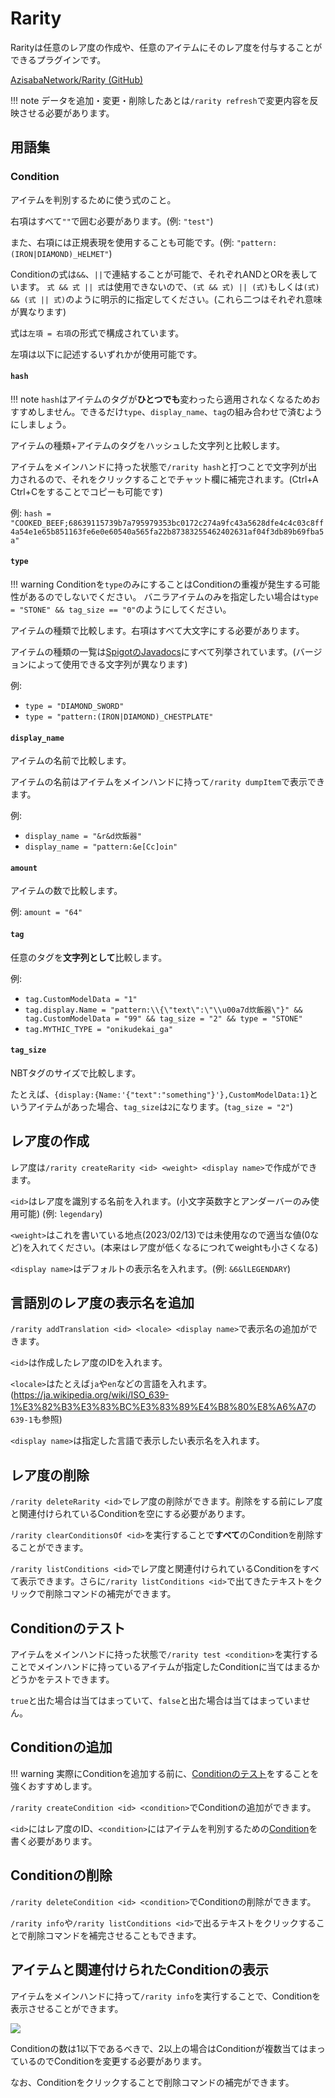 # Rarity

Rarityは任意のレア度の作成や、任意のアイテムにそのレア度を付与することができるプラグインです。

[AzisabaNetwork/Rarity (GitHub)](https://github.com/AzisabaNetwork/Rarity)

!!! note
    データを追加・変更・削除したあとは`/rarity refresh`で変更内容を反映させる必要があります。

## 用語集

### Condition

アイテムを判別するために使う式のこと。

右項はすべて`""`で囲む必要があります。(例: `"test"`)

また、右項には正規表現を使用することも可能です。(例: `"pattern:(IRON|DIAMOND)_HELMET"`)

Conditionの式は`&&`、`||`で連結することが可能で、それぞれANDとORを表しています。
`式 && 式 || 式`は使用できないので、`(式 && 式) || (式)`もしくは`(式) && (式 || 式)`のように明示的に指定してください。(これら二つはそれぞれ意味が異なります)

式は`左項 = 右項`の形式で構成されています。

左項は以下に記述するいずれかが使用可能です。

#### `hash`

!!! note
    `hash`はアイテムのタグが**ひとつでも**変わったら適用されなくなるためおすすめしません。できるだけ`type`、`display_name`、`tag`の組み合わせで済むようにしましょう。

アイテムの種類+アイテムのタグをハッシュした文字列と比較します。

アイテムをメインハンドに持った状態で`/rarity hash`と打つことで文字列が出力されるので、それをクリックすることでチャット欄に補完されます。(Ctrl+A Ctrl+Cをすることでコピーも可能です)

例: `hash = "COOKED_BEEF;68639115739b7a795979353bc0172c274a9fc43a5628dfe4c4c03c8ff4a54e1e65b851163fe6e0e60540a565fa22b87383255462402631af04f3db89b69fba5a"`

#### `type`

!!! warning
    Conditionを`type`のみにすることはConditionの重複が発生する可能性があるのでしないでください。
    バニラアイテムのみを指定したい場合は`type = "STONE" && tag_size == "0"`のようにしてください。

アイテムの種類で比較します。右項はすべて大文字にする必要があります。

アイテムの種類の一覧は[SpigotのJavadocs](https://hub.spigotmc.org/javadocs/bukkit/org/bukkit/Material.html)にすべて列挙されています。(バージョンによって使用できる文字列が異なります)

例:

- `type = "DIAMOND_SWORD"`
- `type = "pattern:(IRON|DIAMOND)_CHESTPLATE"`

#### `display_name`

アイテムの名前で比較します。

アイテムの名前はアイテムをメインハンドに持って`/rarity dumpItem`で表示できます。

例:

- `display_name = "&r&d炊飯器"`
- `display_name = "pattern:&e[Cc]oin"`

#### `amount`

アイテムの数で比較します。

例: `amount = "64"`

#### `tag`

任意のタグを**文字列として**比較します。

例:

- `tag.CustomModelData = "1"`
- `tag.display.Name = "pattern:\\{\"text\":\"\\u00a7d炊飯器\"}" && tag.CustomModelData = "99" && tag_size = "2" && type = "STONE"`
- `tag.MYTHIC_TYPE = "onikudekai_ga"`

#### `tag_size`

NBTタグのサイズで比較します。

たとえば、`{display:{Name:'{"text":"something"}'},CustomModelData:1}`というアイテムがあった場合、`tag_size`は`2`になります。(`tag_size = "2"`)

## レア度の作成

レア度は`/rarity createRarity <id> <weight> <display name>`で作成ができます。

`<id>`はレア度を識別する名前を入れます。(小文字英数字とアンダーバーのみ使用可能) (例: `legendary`)

`<weight>`はこれを書いている地点(2023/02/13)では未使用なので適当な値(0など)を入れてください。(本来はレア度が低くなるにつれてweightも小さくなる)

`<display name>`はデフォルトの表示名を入れます。(例: `&6&lLEGENDARY`)

## 言語別のレア度の表示名を追加

`/rarity addTranslation <id> <locale> <display name>`で表示名の追加ができます。

`<id>`は作成したレア度のIDを入れます。

`<locale>`はたとえば`ja`や`en`などの言語を入れます。(<https://ja.wikipedia.org/wiki/ISO_639-1%E3%82%B3%E3%83%BC%E3%83%89%E4%B8%80%E8%A6%A7>の`639-1`も参照)

`<display name>`は指定した言語で表示したい表示名を入れます。

## レア度の削除

`/rarity deleteRarity <id>`でレア度の削除ができます。削除をする前にレア度と関連付けられているConditionを空にする必要があります。

`/rarity clearConditionsOf <id>`を実行することで**すべて**のConditionを削除することができます。

`/rarity listConditions <id>`でレア度と関連付けられているConditionをすべて表示できます。さらに`/rarity listConditions <id>`で出てきたテキストをクリックで削除コマンドの補完ができます。

## Conditionのテスト

アイテムをメインハンドに持った状態で`/rarity test <condition>`を実行することでメインハンドに持っているアイテムが指定したConditionに当てはまるかどうかをテストできます。

`true`と出た場合は当てはまっていて、`false`と出た場合は当てはまっていません。

## Conditionの追加

!!! warning
    実際にConditionを追加する前に、[Conditionのテスト](#condition_1)をすることを強くおすすめします。

`/rarity createCondition <id> <condition>`でConditionの追加ができます。

`<id>`にはレア度のID、`<condition>`にはアイテムを判別するための[Condition](#condition)を書く必要があります。

## Conditionの削除

`/rarity deleteCondition <id> <condition>`でConditionの削除ができます。

`/rarity info`や`/rarity listConditions <id>`で出るテキストをクリックすることで削除コマンドを補完させることもできます。

## アイテムと関連付けられたConditionの表示

アイテムをメインハンドに持って`/rarity info`を実行することで、Conditionを表示させることができます。

![](https://messageviewer.azisaba.net/attachments/ub0b00ed8c7ed4edd9fabf3fdd9b44fdc9e/javaw_a2cPcbMzdm.png)

Conditionの数は1以下であるべきで、2以上の場合はConditionが複数当てはまっているのでConditionを変更する必要があります。

なお、Conditionをクリックすることで削除コマンドの補完ができます。

